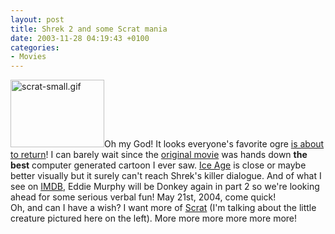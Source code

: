 ```yaml
---
layout: post
title: Shrek 2 and some Scrat mania
date: 2003-11-28 04:19:43 +0100
categories:
- Movies
---
```

<p><img alt="scrat-small.gif" src="http://www.rusiczki.net/blog/blogpics/scrat-small.gif" width="150" height="108" border="0" class="postimage"/>Oh my God! It looks everyone's favorite ogre <a href="http://www.apple.com/trailers/dreamworks/shrek_2/" title="A really green trailer!">is about to return</a>! I can barely wait since the <a href="http://www.imdb.com/title/tt0126029/" title="Shrek">original movie</a> was hands down <b>the best</b> computer generated cartoon I ever saw. <a href="http://www.imdb.com/title/tt0268380/">Ice Age</a> is close or maybe better visually but it surely can't reach Shrek's killer dialogue. And of what I see on <a href="http://www.imdb.com/" title="The Internet Movie Database">IMDB</a>, Eddie Murphy will be Donkey again in part 2 so we're looking ahead for some serious verbal fun! May 21st, 2004, come quick!<br />
Oh, and can I have a wish? I want more of <a href="http://www.imdb.com/title/tt0342965/" title="Scrat in gone nutty">Scrat</a> (I'm talking about the little creature pictured here on the left). More more more more more more!</p>
